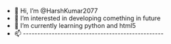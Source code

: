 - 👋 Hi, I’m @HarshKumar2077
- 👀 I’m interested in developing comething in future
- 🌱 I’m currently learning python and html5
- 📫 -------------------------------------------------

